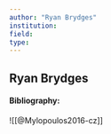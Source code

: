 ```yaml
---
author: "Ryan Brydges"
institution:
field:
type:
---
```


## Ryan Brydges
#### Bibliography:

![[@Mylopoulos2016-cz]]